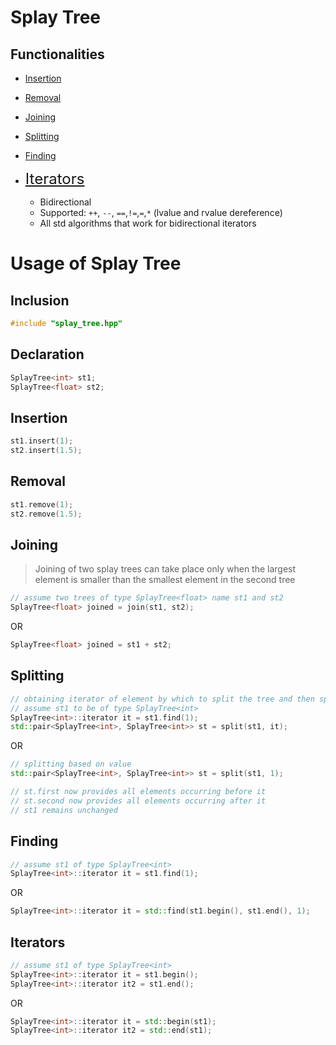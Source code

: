 # Splay Tree

## Functionalities

- [Insertion](#Insertion)
- [Removal](#Removal)
- [Joining](#Joining)
- [Splitting](#Splitting)
- [Finding](#Finding)

- <font size="5"> [Iterators](#Iterators) </font>

	- Bidirectional
	- Supported: ```++```, ```--```, ```==```,```!=```,```=```,```*``` (lvalue and rvalue dereference)
	- All std algorithms that work for bidirectional iterators

# Usage of Splay Tree

## Inclusion

```c++
#include "splay_tree.hpp"
```

## Declaration

```c++
SplayTree<int> st1;
SplayTree<float> st2;
```
## Insertion

```c++
st1.insert(1);
st2.insert(1.5);
```

## Removal
```c++
st1.remove(1);
st2.remove(1.5);
```

## Joining
> Joining of two splay trees can take place only when the largest element is smaller than the smallest element in the second tree

```c++
// assume two trees of type SplayTree<float> name st1 and st2
SplayTree<float> joined = join(st1, st2);
```
OR
```c++
SplayTree<float> joined = st1 + st2;
```

## Splitting
```c++
// obtaining iterator of element by which to split the tree and then splitting
// assume st1 to be of type SplayTree<int>
SplayTree<int>::iterator it = st1.find(1);
std::pair<SplayTree<int>, SplayTree<int>> st = split(st1, it);
```
OR
```c++
// splitting based on value
std::pair<SplayTree<int>, SplayTree<int>> st = split(st1, 1);
```
```c++
// st.first now provides all elements occurring before it
// st.second now provides all elements occurring after it
// st1 remains unchanged
```

## Finding
```c++
// assume st1 of type SplayTree<int>
SplayTree<int>::iterator it = st1.find(1);
```
OR
```c++
SplayTree<int>::iterator it = std::find(st1.begin(), st1.end(), 1);
```

## Iterators
```c++
// assume st1 of type SplayTree<int>
SplayTree<int>::iterator it = st1.begin();
SplayTree<int>::iterator it2 = st1.end();
```
OR
```c++
SplayTree<int>::iterator it = std::begin(st1);
SplayTree<int>::iterator it2 = std::end(st1);
```
